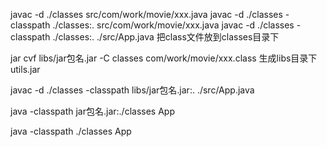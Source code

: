 javac -d ./classes src/com/work/movie/xxx.java
javac -d ./classes -classpath ./classes:.  src/com/work/movie/xxx.java
javac -d ./classes -classpath ./classes:.  ./src/App.java
把class文件放到classes目录下

jar cvf libs/jar包名.jar -C classes com/work/movie/xxx.class
生成libs目录下utils.jar

javac -d ./classes -classpath libs/jar包名.jar:. ./src/App.java

java -classpath jar包名.jar:./classes App

java -classpath ./classes App